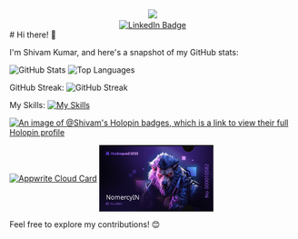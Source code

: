 <div id="header" align="center">
  <img src="https://media.giphy.com/media/SHjOSDkKZ18qOHA5B5/giphy.gif" width="100"/>

<div id="badges">
  <a href="https://www.linkedin.com/in/shivam-kumar-42a329242/">
    <img src="https://img.shields.io/badge/LinkedIn-blue?style=for-the-badge&logo=linkedin&logoColor=white" alt="LinkedIn Badge"/>
  </a>
 </div>
</div>
# Hi there! 👋

I'm Shivam Kumar, and here's a snapshot of my GitHub stats:

 ![GitHub Stats](https://github-readme-stats.vercel.app/api?username=Shiva9801&show_icons=true&hide_border=true&count_private=true&include_all_commits=true&langs_count=5)  ![Top Languages](https://github-readme-stats.vercel.app/api/top-langs/?username=Shiva9801&hide_border=true) 

GitHub Streak:
![GitHub Streak](http://github-readme-streak-stats.herokuapp.com?user=Shiva9801&theme=carbonfox&hide_border=true&date_format=j%2Fn%5B%2FY%5D&ring=5EEB0B&fire=3AEBE5)

My Skills:
[![My Skills](https://skillicons.dev/icons?i=js,html,css,aws,java,py,discord,eclipse,git,github,gitlab,linux,ps,pr)](https://skillicons.dev)


[![An image of @Shivam's Holopin badges, which is a link to view their full Holopin profile](https://holopin.me/shiva9801)](https://holopin.io/@shiva9801)
<div>
  <a align="center" href="https://cloud.appwrite.io/card/656b49169cdb3f0a714e"> <img align="center" width="35%" src="https://cloud.appwrite.io/v1/cards/cloud?userId=656b49169cdb3f0a714e" alt="Appwrite Cloud Card" /></a>
  
<img align="center" width="40%" src="https://github.com/Shiva9801/Shiva9801/blob/main/hacksquad.png" alt="Octohub" />


</div>


Feel free to explore my contributions! 😊

